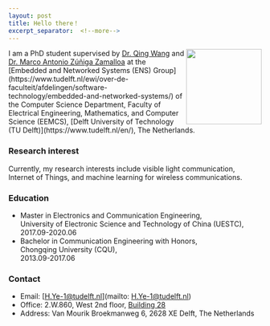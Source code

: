 ```yaml
---
layout: post
title: Hello there！
excerpt_separator:  <!--more-->
---
```


<img align="right" src="https://hantingye.github.io/assets/images/HantingYe.jpg" width = "150" />
I am a PhD student supervised by <a href="https://www.st.ewi.tudelft.nl/qing/" target="_blank">Dr. Qing Wang</a> and <a href="https://www.st.ewi.tudelft.nl/marco/publications.html" target="_blank">Dr. Marco Antonio
Zúñiga Zamalloa</a> at the [Embedded and Networked Systems (ENS) Group](https://www.tudelft.nl/ewi/over-de-faculteit/afdelingen/software-technology/embedded-and-networked-systems/) of the Computer Science Department, Faculty of Electrical Engineering, Mathematics, and Computer Science (EEMCS), [Delft University of Technology (TU Delft)](https://www.tudelft.nl/en/), The Netherlands.

### Research interest

Currently, my research interests include visible light communication, Internet of Things, and machine learning for wireless communications.


### Education

* Master in Electronics and Communication Engineering,  
University of Electronic Science and Technology of China (UESTC),  
2017.09-2020.06
* Bachelor in Communication Engineering with Honors,  
Chongqing University (CQU),  
2013.09-2017.06

### Contact

* Email: [H.Ye-1@tudelft.nl](mailto: H.Ye-1@tudelft.nl)
* Office: 2.W.860, West 2nd floor, [Building 28](https://iamap.tudelft.nl/poi/elektrotechniek-wiskunde-informatica/)
* Address: Van Mourik Broekmanweg 6, 2628 XE Delft, The Netherlands
